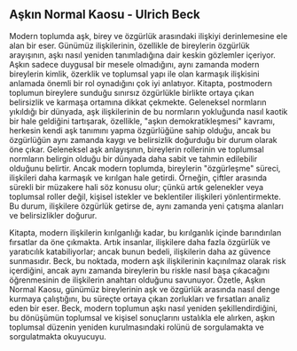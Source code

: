## Aşkın Normal Kaosu - Ulrich Beck

Modern toplumda aşk, birey ve özgürlük arasındaki ilişkiyi derinlemesine ele alan bir eser. Günümüz ilişkilerinin, özellikle de bireylerin özgürlük arayışının, aşkı nasıl yeniden tanımladığına dair keskin gözlemler içeriyor. Aşkın sadece duygusal bir mesele olmadığını, aynı zamanda modern bireylerin kimlik, özerklik ve toplumsal yapı ile olan karmaşık ilişkisini anlamada önemli bir rol oynadığını çok iyi anlatıyor. Kitapta, postmodern toplumun bireylere sunduğu sınırsız özgürlükle birlikte ortaya çıkan belirsizlik ve karmaşa ortamına dikkat çekmekte. Geleneksel normların yıkıldığı bir dünyada, aşk ilişkilerinin de bu normların yokluğunda nasıl kaotik bir hale geldiğini tartışarak, özellikle, "aşkın demokratikleşmesi" kavramı, herkesin kendi aşk tanımını yapma özgürlüğüne sahip olduğu, ancak bu özgürlüğün aynı zamanda kaygı ve belirsizlik doğurduğu bir durum olarak öne çıkar. Geleneksel aşk anlayışının, bireylerin rollerinin ve toplumsal normların belirgin olduğu bir dünyada daha sabit ve tahmin edilebilir olduğunu belirtir. Ancak modern toplumda, bireylerin "özgürleşme" süreci, ilişkileri daha karmaşık ve kırılgan hale getirdi. Örneğin, çiftler arasında sürekli bir müzakere hali söz konusu olur; çünkü artık gelenekler veya toplumsal roller değil, kişisel istekler ve beklentiler ilişkileri yönlentirmekte. Bu durum, ilişkilere özgürlük getirse de, aynı zamanda yeni çatışma alanları ve belirsizlikler doğurur.


Kitapta, modern ilişkilerin kırılganlığı kadar, bu kırılganlık içinde barındırılan fırsatlar da öne çıkmakta. Artık insanlar, ilişkilere daha fazla özgürlük ve yaratıcılık katabiliyorlar; ancak bunun bedeli, ilişkilerin daha az güvence sunmasıdır. Beck, bu noktada, modern aşk ilişkilerinin kaçınılmaz olarak risk içerdiğini, ancak aynı zamanda bireylerin bu riskle nasıl başa çıkacağını öğrenmesinin de ilişkilerin anahtarı olduğunu savunuyor. Özetle, Aşkın Normal Kaosu, günümüz bireylerinin aşk ve özgürlük arasında nasıl denge kurmaya çalıştığını, bu süreçte ortaya çıkan zorlukları ve fırsatları analiz eden bir eser. Beck, modern toplumun aşkı nasıl yeniden şekillendirdiğini, bu dönüşümün toplumsal ve kişisel sonuçlarını ustalıkla ele alırken, aşkın toplumsal düzenin yeniden kurulmasındaki rolünü de sorgulamakta ve sorgulatmakta okuyucuyu.